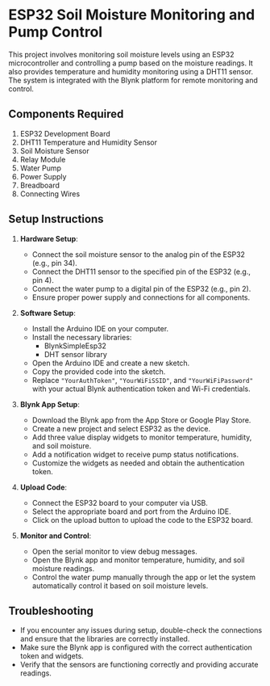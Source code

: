 # ESP32 Soil Moisture Monitoring and Pump Control

This project involves monitoring soil moisture levels using an ESP32 microcontroller and controlling a pump based on the moisture readings. It also provides temperature and humidity monitoring using a DHT11 sensor. The system is integrated with the Blynk platform for remote monitoring and control.

## Components Required

1. ESP32 Development Board
2. DHT11 Temperature and Humidity Sensor
3. Soil Moisture Sensor
4. Relay Module
5. Water Pump
6. Power Supply
7. Breadboard
8. Connecting Wires

## Setup Instructions

1. **Hardware Setup**:
   - Connect the soil moisture sensor to the analog pin of the ESP32 (e.g., pin 34).
   - Connect the DHT11 sensor to the specified pin of the ESP32 (e.g., pin 4).
   - Connect the water pump to a digital pin of the ESP32 (e.g., pin 2).
   - Ensure proper power supply and connections for all components.

2. **Software Setup**:
   - Install the Arduino IDE on your computer.
   - Install the necessary libraries:
     - BlynkSimpleEsp32
     - DHT sensor library
   - Open the Arduino IDE and create a new sketch.
   - Copy the provided code into the sketch.
   - Replace `"YourAuthToken"`, `"YourWiFiSSID"`, and `"YourWiFiPassword"` with your actual Blynk authentication token and Wi-Fi credentials.

3. **Blynk App Setup**:
   - Download the Blynk app from the App Store or Google Play Store.
   - Create a new project and select ESP32 as the device.
   - Add three value display widgets to monitor temperature, humidity, and soil moisture.
   - Add a notification widget to receive pump status notifications.
   - Customize the widgets as needed and obtain the authentication token.

4. **Upload Code**:
   - Connect the ESP32 board to your computer via USB.
   - Select the appropriate board and port from the Arduino IDE.
   - Click on the upload button to upload the code to the ESP32 board.

5. **Monitor and Control**:
   - Open the serial monitor to view debug messages.
   - Open the Blynk app and monitor temperature, humidity, and soil moisture readings.
   - Control the water pump manually through the app or let the system automatically control it based on soil moisture levels.

## Troubleshooting

- If you encounter any issues during setup, double-check the connections and ensure that the libraries are correctly installed.
- Make sure the Blynk app is configured with the correct authentication token and widgets.
- Verify that the sensors are functioning correctly and providing accurate readings.
